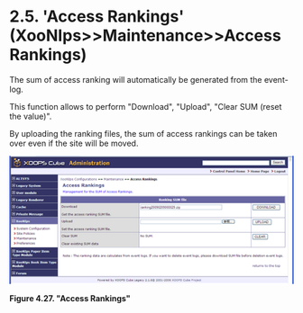 # 2.5. 'Access Rankings' \(XooNIps&gt;&gt;Maintenance&gt;&gt;Access Rankings\)

The sum of access ranking will automatically be generated from the event-log.

This function allows to perform "Download", "Upload", "Clear SUM \(reset the value\)".

By uploading the ranking files, the sum of access rankings can be taken over even if the site will be moved.

![&quot;Access Rankings&quot;](../../.gitbook/assets/xoonips-mente12%20%281%29.png)

**Figure 4.27. "Access Rankings"**

